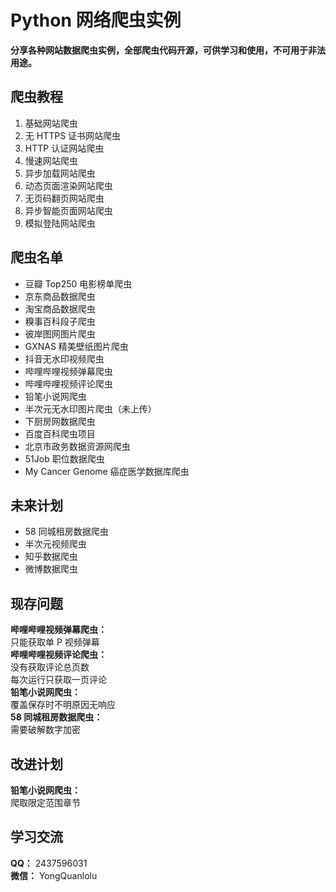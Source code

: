 # Python 网络爬虫实例  
**分享各种网站数据爬虫实例，全部爬虫代码开源，可供学习和使用，不可用于非法用途。**  
## 爬虫教程  
1. 基础网站爬虫  
2. 无 HTTPS 证书网站爬虫  
3. HTTP 认证网站爬虫  
4. 慢速网站爬虫  
5. 异步加载网站爬虫  
6. 动态页面渲染网站爬虫  
7. 无页码翻页网站爬虫  
8. 异步智能页面网站爬虫  
20. 模拟登陆网站爬虫  
## 爬虫名单  
* 豆瓣 Top250 电影榜单爬虫  
* 京东商品数据爬虫  
* 淘宝商品数据爬虫  
* 糗事百科段子爬虫  
* 彼岸图网图片爬虫  
* GXNAS 精美壁纸图片爬虫  
* 抖音无水印视频爬虫  
* 哔哩哔哩视频弹幕爬虫  
* 哔哩哔哩视频评论爬虫  
* 铅笔小说网爬虫  
* 半次元无水印图片爬虫（未上传）  
* 下厨房网数据爬虫  
* 百度百科爬虫项目  
* 北京市政务数据资源网爬虫  
* 51Job 职位数据爬虫  
* My Cancer Genome 癌症医学数据库爬虫  
## 未来计划  
* 58 同城租房数据爬虫  
* 半次元视频爬虫  
* 知乎数据爬虫  
* 微博数据爬虫  
## 现存问题  
**哔哩哔哩视频弹幕爬虫：**  
只能获取单 P 视频弹幕  
**哔哩哔哩视频评论爬虫：**  
没有获取评论总页数  
每次运行只获取一页评论  
**铅笔小说网爬虫：**  
覆盖保存时不明原因无响应  
**58 同城租房数据爬虫：**  
需要破解数字加密  
## 改进计划  
**铅笔小说网爬虫：**  
爬取限定范围章节  
## 学习交流  
**QQ：** 2437596031  
**微信：** YongQuanlolu